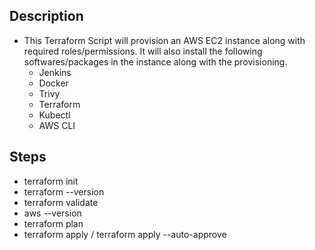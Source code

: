 ## Description ##

- This Terraform Script will provision an AWS EC2 instance along with required roles/permissions. It will also install the following softwares/packages in the instance along with the provisioning.
    - Jenkins
    - Docker
    - Trivy
    - Terraform
    - Kubectl
    - AWS CLI

## Steps ##

- terraform init
- terraform --version
- terraform validate
- aws --version
- terraform plan
- terraform apply / terraform apply --auto-approve